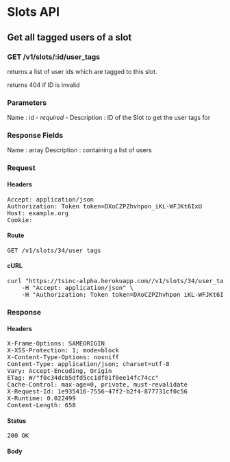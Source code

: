 # Slots API

## Get all tagged users of a slot

### GET /v1/slots/:id/user_tags

returns a list of user ids which are tagged to this slot.

returns 404 if ID is invalid

### Parameters

Name : id *- required -*
Description : ID of the Slot to get the user tags for


### Response Fields

Name : array
Description : containing a list of users

### Request

#### Headers

<pre>Accept: application/json
Authorization: Token token=DXoCZPZhvhpon_iKL-WFJKt6IxU
Host: example.org
Cookie: </pre>

#### Route

<pre>GET /v1/slots/34/user_tags</pre>

#### cURL

<pre class="request">curl &quot;https://tsinc-alpha.herokuapp.com//v1/slots/34/user_tags&quot; -X GET \
	-H &quot;Accept: application/json&quot; \
	-H &quot;Authorization: Token token=DXoCZPZhvhpon_iKL-WFJKt6IxU&quot;</pre>

### Response

#### Headers

<pre>X-Frame-Options: SAMEORIGIN
X-XSS-Protection: 1; mode=block
X-Content-Type-Options: nosniff
Content-Type: application/json; charset=utf-8
Vary: Accept-Encoding, Origin
ETag: W/&quot;f0c34dcb5dfd5cc1df01f0ee14fc74cc&quot;
Cache-Control: max-age=0, private, must-revalidate
X-Request-Id: 1e935416-7556-47f2-b2f4-877731cf0c56
X-Runtime: 0.022499
Content-Length: 658</pre>

#### Status

<pre>200 OK</pre>

#### Body

```javascript

```
